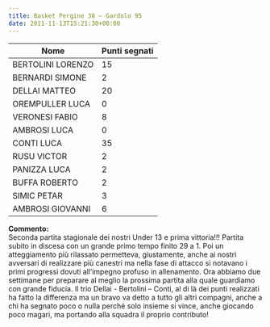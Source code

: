 ```yaml
---
title: Basket Pergine 38 – Gardolo 95
date: 2011-11-13T15:21:30+00:00
---
```

| **Nome** | **Punti segnati** |
| -------- | ----------------- |
| BERTOLINI LORENZO | 15 |
| BERNARDI SIMONE | 2 |
| DELLAI MATTEO | 20 |
| OREMPULLER LUCA | 0 |
| VERONESI FABIO | 8 |
| AMBROSI LUCA | 0 |
| CONTI LUCA | 35 |
| RUSU VICTOR | 2 |
| PANIZZA LUCA | 2 |
| BUFFA ROBERTO | 2 |
| SIMIC PETAR | 3 |
| AMBROSI GIOVANNI | 6 |

**Commento:**  
Seconda partita stagionale dei nostri Under 13 e prima vittoria!!! Partita subito in discesa con un grande primo tempo finito 29 a 1. Poi un atteggiamento più rilassato permetteva, giustamente, anche ai nostri avversari di realizzare più canestri ma nella fase di attacco si notavano i primi progressi dovuti all’impegno profuso in allenamento. Ora abbiamo due settimane per preparare al meglio la prossima partita alla quale guardiamo con grande fiducia. Il trio Dellai - Bertolini – Conti, al di là dei punti realizzati ha fatto la differenza ma un bravo va detto a tutto gli altri compagni, anche a chi ha segnato poco o nulla perché solo insieme si vince, anche giocando poco magari, ma portando alla squadra il proprio contributo!